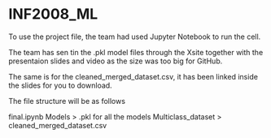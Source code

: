 ﻿# INF2008_ML
To use the project file, the team had used Jupyter Notebook to run the cell.

The team has sen tin the .pkl model files through the Xsite together with the presentaion slides and video as the size was too big for GitHub.

The same is for the cleaned_merged_dataset.csv, it has been linked inside the slides for you to download.

The file structure will be as follows

final.ipynb
Models > .pkl for all the models
Multiclass_dataset > cleaned_merged_dataset.csv

